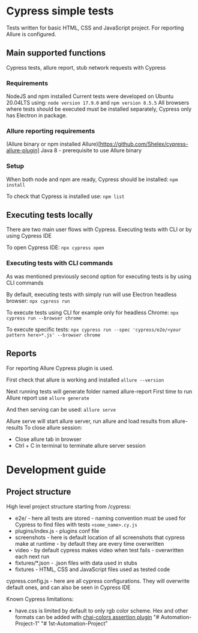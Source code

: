 # Cypress simple tests
Tests written for basic HTML, CSS and JavaScript project. For reporting Allure is configured.

## Main supported functions
Cypress tests, allure report, stub network requests with Cypress

### Requirements
NodeJS and npm installed
Current tests were developed on Ubuntu 20.04LTS using:
`node version 17.9.0` and `npm version 8.5.5`
All browsers where tests should be executed must be installed separately, Cypress only has Electron in package.

### Allure reporting requirements
(Allure binary or npm installed Allure)[https://github.com/Shelex/cypress-allure-plugin]
Java 8 - prerequisite to use Allure binary

### Setup
When both node and npm are ready, Cypress should be installed:
`npm install`

To check that Cypress is installed use:
`npm list`

## Executing tests locally
There are two main user flows with Cypress. Executing tests with CLI or by using Cypress IDE

To open Cypress IDE:
`npx cypress open`

### Executing tests with CLI commands
As was mentioned previously second option for executing tests is by using CLI commands

By default, executing tests with simply run will use Electron headless browser:
`npx cypress run`

To execute tests using CLI for example only for headless Chrome:
`npx cypress run --browser chrome`

To execute specific tests:
`npx cypress run --spec 'cypress/e2e/<your pattern here>*.js' --browser chrome`

## Reports
For reporting Allure Cypress plugin is used.

First check that allure is working and installed
`allure --version`

Next running tests will generate folder named allure-report
First time to run Allure report use
`allure generate`

And then serving can be used:
`allure serve`

Allure serve will start allure server, run allure and load results from allure-results
To close allure session:
* Close allure tab in browser
* Ctrl + C in terminal to terminate allure server session

# Development guide
## Project structure
High level project structure starting from /cypress:
* e2e/ - here all tests are stored - naming convention must be used for Cypress to find files with tests `<some_name>.cy.js`
* plugins/index.js - plugins conf file
* screenshots - here is default location of all screenshots that cypress make at runtime - by default they are every time overwritten
* video - by default cypress makes video when test fails - overwritten each next run
* fixtures/*.json - .json files with data used in stubs
* fixtures - HTML, CSS and JavaScript files used as tested code

cypress.config.js - here are all cypress configurations. They will overwrite default ones, and can also be seen in Cypress IDE

Known Cypress limitations:
* have.css is limited by default to only rgb color scheme. Hex and other formats can be added with [chai-colors assertion plugin](https://stackoverflow.com/questions/66438459/is-there-a-way-to-make-check-on-hex-color-cypress)
"# Automation-Project-1" 
"# 1st-Automation-Project" 

